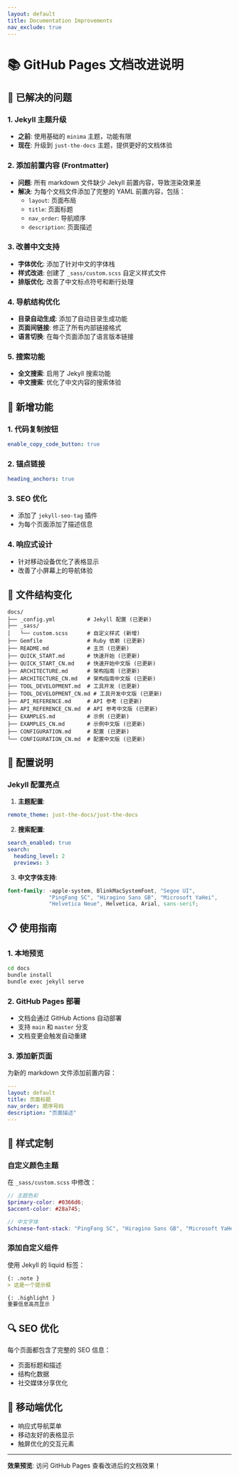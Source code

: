 ```yaml
---
layout: default
title: Documentation Improvements
nav_exclude: true
---
```


# 📚 GitHub Pages 文档改进说明

## 🎯 已解决的问题

### 1. Jekyll 主题升级
- **之前**: 使用基础的 `minima` 主题，功能有限
- **现在**: 升级到 `just-the-docs` 主题，提供更好的文档体验

### 2. 添加前置内容 (Frontmatter)
- **问题**: 所有 markdown 文件缺少 Jekyll 前置内容，导致渲染效果差
- **解决**: 为每个文档文件添加了完整的 YAML 前置内容，包括：
  - `layout`: 页面布局
  - `title`: 页面标题
  - `nav_order`: 导航顺序
  - `description`: 页面描述

### 3. 改善中文支持
- **字体优化**: 添加了针对中文的字体栈
- **样式改进**: 创建了 `_sass/custom.scss` 自定义样式文件
- **排版优化**: 改善了中文标点符号和断行处理

### 4. 导航结构优化
- **目录自动生成**: 添加了自动目录生成功能
- **页面间链接**: 修正了所有内部链接格式
- **语言切换**: 在每个页面添加了语言版本链接

### 5. 搜索功能
- **全文搜索**: 启用了 Jekyll 搜索功能
- **中文搜索**: 优化了中文内容的搜索体验

## 🚀 新增功能

### 1. 代码复制按钮
```yaml
enable_copy_code_button: true
```

### 2. 锚点链接
```yaml
heading_anchors: true
```

### 3. SEO 优化
- 添加了 `jekyll-seo-tag` 插件
- 为每个页面添加了描述信息

### 4. 响应式设计
- 针对移动设备优化了表格显示
- 改善了小屏幕上的导航体验

## 📁 文件结构变化

```
docs/
├── _config.yml          # Jekyll 配置 (已更新)
├── _sass/
│   └── custom.scss      # 自定义样式 (新增)
├── Gemfile              # Ruby 依赖 (已更新)
├── README.md            # 主页 (已更新)
├── QUICK_START.md       # 快速开始 (已更新)
├── QUICK_START_CN.md    # 快速开始中文版 (已更新)
├── ARCHITECTURE.md      # 架构指南 (已更新)
├── ARCHITECTURE_CN.md   # 架构指南中文版 (已更新)
├── TOOL_DEVELOPMENT.md  # 工具开发 (已更新)
├── TOOL_DEVELOPMENT_CN.md # 工具开发中文版 (已更新)
├── API_REFERENCE.md     # API 参考 (已更新)
├── API_REFERENCE_CN.md  # API 参考中文版 (已更新)
├── EXAMPLES.md          # 示例 (已更新)
├── EXAMPLES_CN.md       # 示例中文版 (已更新)
├── CONFIGURATION.md     # 配置 (已更新)
└── CONFIGURATION_CN.md  # 配置中文版 (已更新)
```

## 🔧 配置说明

### Jekyll 配置亮点

1. **主题配置**:
```yaml
remote_theme: just-the-docs/just-the-docs
```

2. **搜索配置**:
```yaml
search_enabled: true
search:
  heading_level: 2
  previews: 3
```

3. **中文字体支持**:
```scss
font-family: -apple-system, BlinkMacSystemFont, "Segoe UI", 
             "PingFang SC", "Hiragino Sans GB", "Microsoft YaHei", 
             "Helvetica Neue", Helvetica, Arial, sans-serif;
```

## 📋 使用指南

### 1. 本地预览
```bash
cd docs
bundle install
bundle exec jekyll serve
```

### 2. GitHub Pages 部署
- 文档会通过 GitHub Actions 自动部署
- 支持 `main` 和 `master` 分支
- 文档变更会触发自动重建

### 3. 添加新页面
为新的 markdown 文件添加前置内容：

```yaml
---
layout: default
title: 页面标题
nav_order: 顺序号码
description: "页面描述"
---
```

## 🎨 样式定制

### 自定义颜色主题
在 `_sass/custom.scss` 中修改：

```scss
// 主题色彩
$primary-color: #0366d6;
$accent-color: #28a745;

// 中文字体
$chinese-font-stack: "PingFang SC", "Hiragino Sans GB", "Microsoft YaHei";
```

### 添加自定义组件
使用 Jekyll 的 liquid 标签：

```markdown
{: .note }
> 这是一个提示框

{: .highlight }
重要信息高亮显示
```

## 🔍 SEO 优化

每个页面都包含了完整的 SEO 信息：
- 页面标题和描述
- 结构化数据
- 社交媒体分享优化

## 📱 移动端优化

- 响应式导航菜单
- 移动友好的表格显示
- 触屏优化的交互元素

---

**效果预览**: 访问 GitHub Pages 查看改进后的文档效果！ 